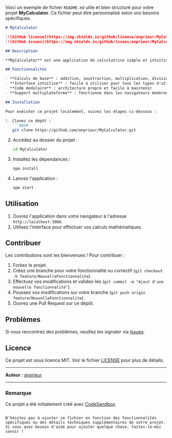 Voici un exemple de fichier `README.md` utile et bien structuré pour votre projet **MyCalculator**. Ce fichier peut être personnalisé selon vos besoins spécifiques.

```markdown
# MyCalculator

[![GitHub license](https://img.shields.io/github/license/anprieur/MyCalculator)](https://github.com/anprieur/MyCalculator/blob/main/LICENSE)
[![GitHub issues](https://img.shields.io/github/issues/anprieur/MyCalculator)](https://github.com/anprieur/MyCalculator/issues)

## Description

**MyCalculator** est une application de calculatrice simple et intuitive, créée avec [CodeSandbox](https://codesandbox.io/). Ce projet vise à fournir une interface conviviale pour effectuer des calculs mathématiques de base de manière efficace.

## Fonctionnalités

- **Calculs de base** : addition, soustraction, multiplication, division
- **Interface intuitive** : facile à utiliser pour tous les types d'utilisateurs
- **Code modulaire** : architecture propre et facile à maintenir
- **Support multiplateforme** : fonctionne dans les navigateurs modernes

## Installation

Pour exécuter ce projet localement, suivez les étapes ci-dessous :

1. Clonez ce dépôt :
   ```bash
   git clone https://github.com/anprieur/MyCalculator.git
   ```
2. Accédez au dossier du projet :
   ```bash
   cd MyCalculator
   ```
3. Installez les dépendances :
   ```bash
   npm install
   ```
4. Lancez l'application :
   ```bash
   npm start
   ```

## Utilisation

1. Ouvrez l'application dans votre navigateur à l'adresse `http://localhost:3000`.
2. Utilisez l'interface pour effectuer vos calculs mathématiques.

## Contribuer

Les contributions sont les bienvenues ! Pour contribuer :

1. Forkez le projet.
2. Créez une branche pour votre fonctionnalité ou correctif (`git checkout -b feature/NouvelleFonctionnalite`).
3. Effectuez vos modifications et validez-les (`git commit -m "Ajout d'une nouvelle fonctionnalité"`).
4. Poussez vos modifications sur votre branche (`git push origin feature/NouvelleFonctionnalite`).
5. Ouvrez une Pull Request sur ce dépôt.

## Problèmes

Si vous rencontrez des problèmes, veuillez les signaler via [Issues](https://github.com/anprieur/MyCalculator/issues).

## Licence

Ce projet est sous licence MIT. Voir le fichier [LICENSE](https://github.com/anprieur/MyCalculator/blob/main/LICENSE) pour plus de détails.

---

**Auteur :** [anprieur](https://github.com/anprieur)

---

### Remarque

Ce projet a été initialement créé avec [CodeSandbox](https://codesandbox.io/).

```

N'hésitez pas à ajuster ce fichier en fonction des fonctionnalités spécifiques ou des détails techniques supplémentaires de votre projet. Si vous avez besoin d'aide pour ajouter quelque chose, faites-le-moi savoir !
